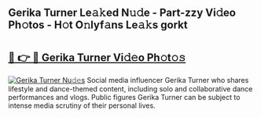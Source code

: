 ## Gerika Turner Le𝚊𝚔ed N𝚞𝚍e - Part-zzy Vi𝚍eo Ph𝚘tos - H𝚘t O𝚗lyf𝚊ns Le𝚊𝚔s gorkt

# <h2><a href="http://hf4dis.feru.top/?c=Gerika+Turner">🔗 👉 🔴 Gerika Turner Vi𝚍𝚎o Ph𝚘t𝚘𝚜</a></h2>

[![Gerika Turner Nu𝚍𝚎s](https://i.imgur.com/0TWrTi3.gif)](http://hf4dis.feru.top/?c=Gerika+Turner)
Social media influencer Gerika Turner who shares lifestyle and dance-themed content, including solo and collaborative dance performances and vlogs. Public figures Gerika Turner can be subject to intense media scrutiny of their personal lives. 
